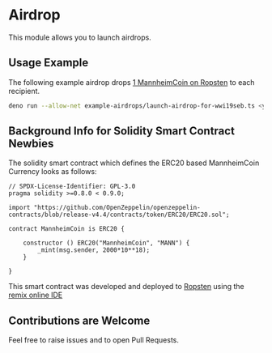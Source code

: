 # Airdrop

This module allows you to launch airdrops.

## Usage Example
The following example airdrop drops [1 MannheimCoin on Ropsten](https://ropsten.etherscan.io/address/0x7910f84868488da3377833ccaa0e5b2b42edd9a6) to each recipient.
```sh
deno run --allow-net example-airdrops/launch-airdrop-for-wwi19seb.ts <your provider url (wss://)- e.g. from infura.io or via an own ethereum node> <your privateKey of the Wallet>
```

## Background Info for Solidity Smart Contract Newbies
The solidity smart contract which defines the ERC20 based MannheimCoin Currency looks as follows: 

```sol
// SPDX-License-Identifier: GPL-3.0
pragma solidity >=0.8.0 < 0.9.0;

import "https://github.com/OpenZeppelin/openzeppelin-contracts/blob/release-v4.4/contracts/token/ERC20/ERC20.sol";

contract MannheimCoin is ERC20 { 
    
    constructor () ERC20("MannheimCoin", "MANN") { 
        _mint(msg.sender, 2000*10**18);
    }
    
}
```  

This smart contract was developed and deployed to [Ropsten](https://ropsten.etherscan.io/address/0x7910f84868488da3377833ccaa0e5b2b42edd9a6) using the [remix online IDE](https://remix.ethereum.org/)


## Contributions are Welcome
Feel free to raise issues and to open Pull Requests.
